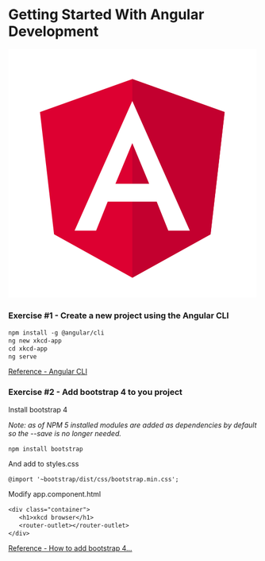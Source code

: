 # Getting Started With Angular Development

![Angular Logo](./angular.svg)


### Exercise #1 - Create a new project using the Angular CLI

```
npm install -g @angular/cli
ng new xkcd-app
cd xkcd-app
ng serve
```

[Reference - Angular CLI](https://cli.angular.io/)


### Exercise #2 - Add bootstrap 4 to you project

Install bootstrap 4

*Note: as of NPM 5 installed modules are added as dependencies by default so the --save is no longer needed.*

```
npm install bootstrap
```

And add to styles.css
```
@import '~bootstrap/dist/css/bootstrap.min.css';
```

Modify app.component.html

```
<div class="container">
   <h1>xkcd browser</h1>
   <router-outlet></router-outlet>
</div>
```

[Reference - How to add bootstrap 4...](https://loiane.com/2017/08/how-to-add-bootstrap-to-an-angular-cli-project/)

